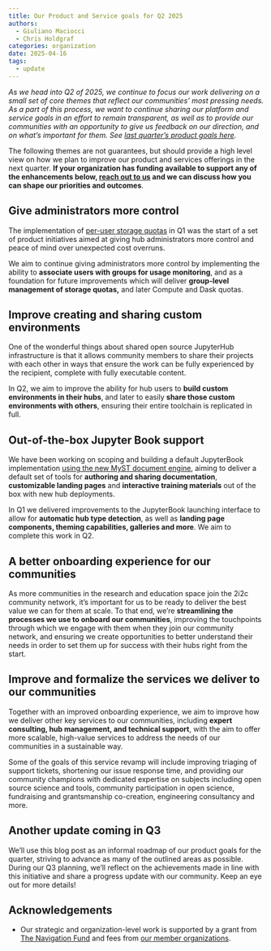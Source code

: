 ```yaml
---
title: Our Product and Service goals for Q2 2025
authors:
  - Giuliano Maciocci
  - Chris Holdgraf
categories: organization
date: 2025-04-16
tags:
  - update
---
```


_As we head into Q2 of 2025, we continue to focus our work delivering on a small set of core themes that reflect our communities’ most pressing needs. As a part of this process, we want to continue sharing our platform and service goals in an effort to remain transparent, as well as to provide our communities with an opportunity to give us feedback on our direction, and on what’s important for them. See [last quarter’s product goals here](../q1-product-goals/index.md)._

The following themes are not guarantees, but should provide a high level view on how we plan to improve our product and services offerings in the next quarter. **If your organization has funding available to support any of the enhancements below, [reach out to us](https://forms.fillout.com/t/uQHVMkgvsuus) and we can discuss how you can shape our priorities and outcomes**.

## Give administrators more control

The implementation of [per-user storage quotas](https://2i2c.org/blog/2025/per-user-storage-quota-gcp/) in Q1 was the start of a set of product initiatives aimed at giving hub administrators more control and peace of mind over unexpected cost overruns. 

We aim to continue giving administrators more control by implementing the ability to **associate users with groups for usage monitoring**, and as a foundation for future improvements which will deliver **group-level management of storage quotas,** and later Compute and Dask quotas. 

## Improve creating and sharing custom environments

One of the wonderful things about shared open source JupyterHub infrastructure is that it allows community members to share their projects with each other in ways that ensure the work can be fully experienced by the recipient, complete with fully executable content. 

In Q2, we aim to improve the ability for hub users to **build custom environments in their hubs**, and later to easily **share those custom environments with others**, ensuring their entire toolchain is replicated in full. 

## Out-of-the-box Jupyter Book support

We have been working on scoping and building a default JupyterBook implementation [using the new MyST document engine](http://mystmd.org), aiming to deliver a default set of tools for **authoring and sharing documentation**, **customizable landing pages** and **interactive training materials** out of the box with new hub deployments. 

In Q1 we delivered improvements to the JupyterBook launching interface to allow for **automatic hub type detection**, as well as **landing page components, theming capabilities, galleries and more**. We aim to complete this work in Q2.

## A better onboarding experience for our communities

As more communities in the research and education space join the 2i2c community network, it’s important for us to be ready to deliver the best value we can for them at scale. To that end, we’re **streamlining the processes we use to onboard our communities**, improving the touchpoints through which we engage with them when they join our community network, and ensuring we create opportunities to better understand their needs in order to set them up for success with their hubs right from the start.

## Improve and formalize the services we deliver to our communities

Together with an improved onboarding experience, we aim to improve how we deliver other key services to our communities, including **expert consulting, hub management, and technical support**, with the aim to offer more scalable, high-value services to address the needs of our communities in a sustainable way. 

Some of the goals of this service revamp will include improving triaging of support tickets, shortening our issue response time, and providing our community champions with dedicated expertise on subjects including open source science and tools, community participation in open science, fundraising and grantsmanship co-creation, engineering consultancy and more. 

## Another update coming in Q3

We’ll use this blog post as an informal roadmap of our product goals for the quarter, striving to advance as many of the outlined areas as possible. During our Q3 planning, we’ll reflect on the achievements made in line with this initiative and share a progress update with our community. Keep an eye out for more details\!  

## Acknowledgements

- Our strategic and organization-level work is supported by a grant from [The Navigation Fund](../../../collaborators/navigation/) and fees from [our member organizations](../../../members/).
